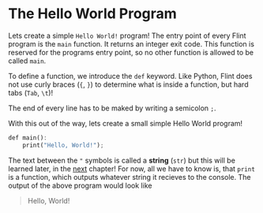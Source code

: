 # The Hello World Program

Lets create a simple `Hello World!` program! The entry point of every Flint program is the `main` function. It returns an integer exit code. This function is reserved for the programs entry point, so no other function is allowed to be called `main`.

To define a function, we introduce the `def` keyword. Like Python, Flint does not use curly braces (`{`, `}`) to determine what is inside a function, but hard tabs (`Tab`, `\t`)!

The end of every line has to be maked by writing a semicolon `;`.

With this out of the way, lets create a small simple Hello World program!

```rs
def main():
    print("Hello, World!");
```

The text between the `"` symbols is called a **string** (`str`) but this will be learned later, in the [next](#types) chapter! For now, all we have to know is, that `print` is a function, which outputs whatever string it recieves to the console. The output of the above program would look like

> Hello, World!
